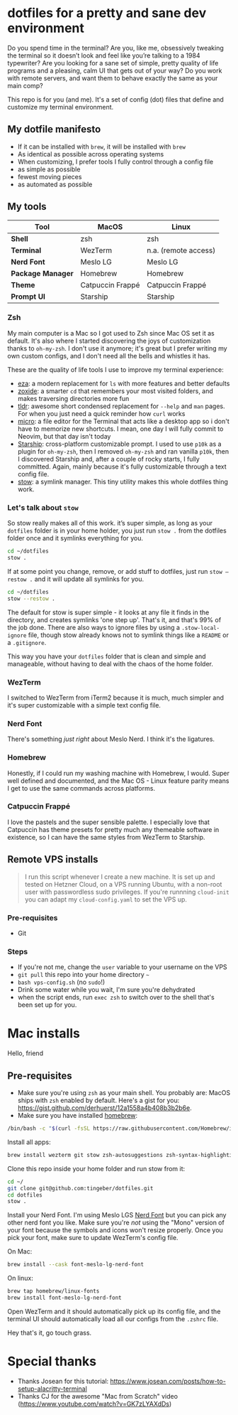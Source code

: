 # dotfiles for a pretty and sane dev environment

Do you spend time in the terminal? Are you, like me, obsessively tweaking the terminal so it doesn’t look and feel like you’re talking to a 1984 typewriter? Are you looking for a sane set of simple, pretty quality of life programs and a pleasing, calm UI that gets out of your way? Do you work with remote servers, and want them to behave exactly the same as your main comp?

This repo is for you (and me). It's a set of config (dot) files that define and customize my terminal environment.

## My dotfile manifesto

- If it can be installed with `brew`, it will be installed with `brew`
- As identical as possible across operating systems
- When customizing, I prefer tools I fully control through a config file
- as simple as possible
- fewest moving pieces
- as automated as possible

## My tools

| Tool                | MacOS            | Linux                |
| ------------------- | ---------------- | -------------------- |
| **Shell**           | zsh              | zsh                  |
| **Terminal**        | WezTerm          | n.a. (remote access) |
| **Nerd Font**       | Meslo LG         | Meslo LG             |
| **Package Manager** | Homebrew         | Homebrew             |
| **Theme**           | Catpuccin Frappé | Catpuccin Frappé     |
| **Prompt UI**       | Starship         | Starship             |

### Zsh

My main computer is a Mac so I got used to Zsh since Mac OS set it as default. It's also where I started discovering the joys of customization thanks to `oh-my-zsh`. I don't use it anymore; it's great but I prefer writing my own custom configs, and I don't need all the bells and whistles it has.

These are the quality of life tools I use to improve my terminal experience:

- [eza](https://eza.rocks): a modern replacement for `ls` with more features and better defaults
- [zoxide](https://github.com/ajeetdsouza/zoxide): a smarter `cd` that remembers your most visited folders, and makes traversing directories more fun
- [tldr](https://tldr.sh): awesome short condensed replacement for `--help` and `man` pages. For when you just need a quick reminder how `curl` works
- [micro](https://micro-editor.github.io): a file editor for the Terminal that acts like a desktop app so i don't have to memorize new shortcuts. I mean, one day I will fully commit to Neovim, but that day isn't today
- [Starship](https://starship.rs): cross-platform customizable prompt. I used to use `p10k` as a plugin for `oh-my-zsh`, then I removed `oh-my-zsh` and ran vanilla `p10k`, then I discovered Starship and, after a couple of rocky starts, I fully committed. Again, mainly because it's fully customizable through a text config file.
- [stow](https://www.gnu.org/software/stow/manual/stow.html): a symlink manager. This tiny utility makes this whole dotfiles thing work.

### Let's talk about `stow`

So stow really makes all of this work. it’s super simple, as long as your `dotfiles` folder is in your home holder, you just run `stow .` from the dotfiles folder once and it symlinks everything for you.

```bash
cd ~/dotfiles
stow .
```

If at some point you change, remove, or add stuff to dotfiles, just run `stow —restow .` and it will update all symlinks for you.

```bash
cd ~/dotfiles
stow --restow .
```

The default for stow is super simple - it looks at any file it finds in the directory, and creates symlinks 'one step up'. That's it, and that's 99% of the job done. There are also ways to ignore files by using a `.stow-local-ignore` file, though stow already knows not to symlink things like a `README` or a `.gitignore`.

This way you have your `dotfiles` folder that is clean and simple and manageable, without having to deal with the chaos of the home folder.

### WezTerm

I switched to WezTerm from iTerm2 because it is much, much simpler and it's super customizable with a simple text config file.

### Nerd Font

There's something _just right_ about Meslo Nerd. I think it's the ligatures.

### Homebrew

Honestly, if I could run my washing machine with Homebrew, I would. Super well defined and documented, and the Mac OS - Linux feature parity means I get to use the same commands across platforms.

### Catpuccin Frappé

I love the pastels and the super sensible palette. I especially love that Catpuccin has theme presets for pretty much any themeable software in existence, so I can have the same styles from WezTerm to Starship.

## Remote VPS installs

> I run this script whenever I create a new machine. It is set up and tested on Hetzner Cloud, on a VPS running Ubuntu, with a non-root user with passwordless sudo privileges. If you're runnning `cloud-init` you can adapt my `cloud-config.yaml` to set the VPS up.

### Pre-requisites

- Git

### Steps

- If you're not me, change the `user` variable to your username on the VPS
- `git pull` this repo into your home directory `~`
- `bash vps-config.sh` (no `sudo`!)
- Drink some water while you wait, I'm sure you're dehydrated
- when the script ends, run `exec zsh` to switch over to the shell that's been set up for you.

# Mac installs

Hello, friend

## Pre-requisites

- Make sure you're using `zsh` as your main shell. You probably are: MacOS ships with `zsh` enabled by default. Here's a gist for you: https://gist.github.com/derhuerst/12a1558a4b408b3b2b6e.
- Make sure you have installed [homebrew](brew.sh):

```sh
/bin/bash -c "$(curl -fsSL https://raw.githubusercontent.com/Homebrew/install/HEAD/install.sh)"
```

Install all apps:

```sh
brew install wezterm git stow zsh-autosuggestions zsh-syntax-highlighting eza zoxide gh starship
```

Clone this repo inside your home folder and run stow from it:

```sh
cd ~/
git clone git@github.com:tingeber/dotfiles.git
cd dotfiles
stow .
```

Install your Nerd Font. I'm using Meslo LGS [Nerd Font](https://www.nerdfonts.com/) but you can pick any other nerd font you like. Make sure you're _not_ using the "Mono" version of your font because the symbols and icons won't resize properly. Once you pick your font, make sure to update WezTerm's config file.

On Mac:

```sh
brew install --cask font-meslo-lg-nerd-font
```

On linux:

```sh
brew tap homebrew/linux-fonts
brew install font-meslo-lg-nerd-font
```

Open WezTerm and it should automatically pick up its config file, and the terminal UI should automatically load all our configs from the `.zshrc` file.

Hey that's it, go touch grass.

# Special thanks

- Thanks Josean for this tutorial: https://www.josean.com/posts/how-to-setup-alacritty-terminal
- Thanks CJ for the awesome "Mac from Scratch" video (https://www.youtube.com/watch?v=GK7zLYAXdDs)
